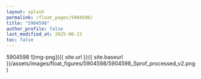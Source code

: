 ```yaml
---
layout: splash
permalink: /float_pages/5904598/
title: "5904598"
author_profile: false
last_modified_at: 2025-06-13
toc: false
---
```

 
5904598
![img-png]({{ site.url }}{{ site.baseurl }}/assets/images/float_figures/5904598/5904598_Sprof_processed_v2.png)